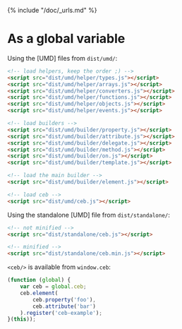 {% include "/doc/_urls.md" %}
# As a global variable

Using the [UMD] files from `dist/umd/`:

```html
<!-- load helpers, keep the order ;) -->
<script src="dist/umd/helper/types.js"></script>
<script src="dist/umd/helper/arrays.js"></script>
<script src="dist/umd/helper/converters.js"></script>
<script src="dist/umd/helper/functions.js"></script>
<script src="dist/umd/helper/objects.js"></script>
<script src="dist/umd/helper/events.js"></script>

<!-- load builders -->
<script src="dist/umd/builder/property.js"></script>
<script src="dist/umd/builder/attribute.js"></script>
<script src="dist/umd/builder/delegate.js"></script>
<script src="dist/umd/builder/method.js"></script>
<script src="dist/umd/builder/on.js"></script>
<script src="dist/umd/builder/template.js"></script>

<!-- load the main builder -->
<script src="dist/umd/builder/element.js"></script>

<!-- load ceb -->
<script src="dist/umd/ceb.js"></script>
```

Using the standalone [UMD] file from `dist/standalone/`:

```html
<!-- not minified -->
<script src="dist/standalone/ceb.js"></script>
```

```html
<!-- minified -->
<script src="dist/standalone/ceb.min.js"></script>
```

`<ceb/>` is available from `window.ceb`:

```javascript
(function (global) {
    var ceb = global.ceb;
    ceb.element(
        ceb.property('foo'),
        ceb.attribute('bar')
    ).register('ceb-example');
}(this));
```
